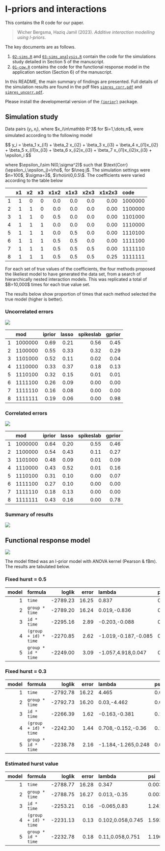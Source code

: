 I-priors and interactions
================

This contains the R code for our paper.

> Wicher Bergsma, Haziq Jamil (2023). *Additive interaction modelling
> using I-priors*.

The key documents are as follows.

1.  [`02-sims.R`](02-sims.R) and
    [`03-sims_analysis.R`](03-sims_analysis.R) contain the code for the
    simulations study detailed in Section 5 of the manuscript.
2.  [`01-cow.R`](%6001-cow.R%60) contains the code for the functional
    response model in the application section (Section 6) of the
    manuscript.

In this README, the main summary of findings are presented. Full details
of the simulation results are found in the pdf files
[`simres_corr.pdf`](%60simres_corr.pdf%60) and
[`simres_uncorr.pdf`](%60simres_uncorr.pdf%60).

Please install the developmental version of the
[`{iprior}`](https://github.com/haziqj/iprior) package.

## Simulation study

Data pairs $(y_i,x_i)$, where \$x_i\in\mathbb R^3\$ for \$i=1,\dots,n\$,
were simulated according to the following model

\$\$ y_i = \beta_1 x\_{i1} + \beta_2 x\_{i2} + \beta_3 x\_{i3} + \beta_4
x\_{i1}x\_{i2} + \beta_5 x\_{i1}x\_{i3} + \beta_6 x\_{i2}x\_{i3} +
\beta_7 x\_{i1}x\_{i2}x\_{i3} + \epsilon_i \$\$

where \$\epsilon_i\sim N(0,\sigma^2)\$ such that
\$\text{Corr}(\epsilon_i,\epsilon_j)=\rho\$, for \$i\neq j\$. The
simulation settings were \$n=100\$, \$\sigma=3\$, \$\rho\in\\0,0.5\\\$.
The coefficients were varied according to the table below

|     |  x1 |  x2 |  x3 | x1x2 | x1x3 | x2x3 | x1x2x3 | code    |
|:----|----:|----:|----:|-----:|-----:|-----:|-------:|:--------|
| 1   |   1 |   0 |   0 |  0.0 |  0.0 |  0.0 |   0.00 | 1000000 |
| 2   |   1 |   1 |   0 |  0.0 |  0.0 |  0.0 |   0.00 | 1100000 |
| 3   |   1 |   1 |   0 |  0.5 |  0.0 |  0.0 |   0.00 | 1101000 |
| 4   |   1 |   1 |   1 |  0.0 |  0.0 |  0.0 |   0.00 | 1110000 |
| 5   |   1 |   1 |   1 |  0.0 |  0.5 |  0.0 |   0.00 | 1110100 |
| 6   |   1 |   1 |   1 |  0.5 |  0.5 |  0.0 |   0.00 | 1111100 |
| 7   |   1 |   1 |   1 |  0.5 |  0.5 |  0.5 |   0.00 | 1111110 |
| 8   |   1 |   1 |   1 |  0.5 |  0.5 |  0.5 |   0.25 | 1111111 |

For each set of true values of the coefficients, the four methods
proposed the likeliest model to have generated the data set, from a
search of hierarchically nested interaction models. This was replicated
a total of \$B=10,000\$ times for each true value set.

The results below show proportion of times that each method selected the
true model (higher is better).

### Uncorrelated errors

![](figure/sims_uncorr-1.png)<!-- -->

|     | mod     | iprior | lasso | spikeslab | gprior |
|:----|:--------|-------:|------:|----------:|-------:|
| 1   | 1000000 |   0.69 |  0.21 |      0.56 |   0.45 |
| 2   | 1100000 |   0.55 |  0.33 |      0.32 |   0.29 |
| 3   | 1101000 |   0.52 |  0.11 |      0.02 |   0.04 |
| 4   | 1110000 |   0.33 |  0.37 |      0.18 |   0.13 |
| 5   | 1110100 |   0.32 |  0.15 |      0.01 |   0.01 |
| 6   | 1111100 |   0.26 |  0.09 |      0.00 |   0.00 |
| 7   | 1111110 |   0.16 |  0.08 |      0.00 |   0.00 |
| 8   | 1111111 |   0.19 |  0.06 |      0.00 |   0.98 |

<!-- The geometric mean -->
<!-- ```{r} -->
<!-- res_tab2[, -1] %>%  -->
<!--   apply(., 2, function(x) exp(sum(log(x[x > 0])) / length(x))) %>% -->
<!--   round(3) -->
<!-- ``` -->

### Correlated errors

![](figure/sims_corr-1.png)<!-- -->

|     | mod     | iprior | lasso | spikeslab | gprior |
|:----|:--------|-------:|------:|----------:|-------:|
| 1   | 1000000 |   0.64 |  0.20 |      0.55 |   0.46 |
| 2   | 1100000 |   0.54 |  0.43 |      0.11 |   0.27 |
| 3   | 1101000 |   0.48 |  0.09 |      0.01 |   0.09 |
| 4   | 1110000 |   0.43 |  0.52 |      0.01 |   0.16 |
| 5   | 1110100 |   0.31 |  0.10 |      0.00 |   0.07 |
| 6   | 1111100 |   0.27 |  0.10 |      0.00 |   0.00 |
| 7   | 1111110 |   0.18 |  0.13 |      0.00 |   0.00 |
| 8   | 1111111 |   0.43 |  0.16 |      0.00 |   0.78 |

<!-- The geometric mean -->
<!-- ```{r} -->
<!-- res_tab1[, -1] %>%  -->
<!--   apply(., 2, function(x) exp(sum(log(x[x > 0])) / length(x))) %>% -->
<!--   round(3) -->
<!-- ``` -->

### Summary of results

![](figure/overall_plot-1.png)<!-- -->

## Functional response model

![](figure/cow_plot-1.png)<!-- -->

The model fitted was an I-prior model with ANOVA kernel (Pearson & fBm).
The results are tabulated below.

### Fixed hurst = 0.5

| model | formula               |   loglik | error | lambda               | psi     | hurst |   k |     AIC |     BIC |
|------:|:----------------------|---------:|------:|:---------------------|:--------|------:|----:|--------:|--------:|
|     1 | `time`                | -2789.23 | 16.25 | 0.837                | 0.00375 |   0.5 |   2 | 5582.46 | 5591.45 |
|     2 | `group * time`        | -2789.20 | 16.24 | 0.019,-0.836         | 0.00375 |   0.5 |   3 | 5584.40 | 5597.88 |
|     3 | `id * time`           | -2295.16 |  2.89 | -0.203,-0.088        | 0.07384 |   0.5 |   3 | 4596.33 | 4609.81 |
|     4 | `(group + id) * time` | -2270.85 |  2.62 | -1.019,-0.187,-0.085 | 0.08711 |   0.5 |   4 | 4549.70 | 4567.67 |
|     5 | `group * id * time`   | -2249.00 |  3.09 | -1.057,4.918,0.047   | 0.06538 |   0.5 |   4 | 4506.00 | 4523.97 |

### Fixed hurst = 0.3

| model | formula               |   loglik | error | lambda              | psi     | hurst |   k |     AIC |     BIC |
|------:|:----------------------|---------:|------:|:--------------------|:--------|------:|----:|--------:|--------:|
|     1 | `time`                | -2792.78 | 16.22 | 4.465               | 0.00375 |   0.3 |   2 | 5589.56 | 5598.54 |
|     2 | `group * time`        | -2792.73 | 16.20 | 0.03,-4.462         | 0.00376 |   0.3 |   3 | 5591.47 | 5604.94 |
|     3 | `id * time`           | -2266.39 |  1.62 | -0.163,-0.381       | 0.13445 |   0.3 |   3 | 4538.79 | 4552.26 |
|     4 | `(group + id) * time` | -2242.30 |  1.44 | 0.708,-0.152,-0.36  | 0.15896 |   0.3 |   4 | 4492.60 | 4510.57 |
|     5 | `group * id * time`   | -2238.78 |  2.16 | -1.184,-1.265,0.248 | 0.09450 |   0.3 |   4 | 4485.56 | 4503.53 |

### Estimated hurst value

| model | formula               |   loglik | error | lambda            | psi     | hurst |   k |     AIC |     BIC |
|------:|:----------------------|---------:|------:|:------------------|:--------|------:|----:|--------:|--------:|
|     1 | `time`                | -2788.77 | 16.28 | 0.347             | 0.00374 |  0.62 |   3 | 5583.53 | 5597.01 |
|     2 | `group * time`        | -2788.75 | 16.27 | 0.013,-0.35       | 0.00375 |  0.61 |   4 | 5585.49 | 5603.46 |
|     3 | `id * time`           | -2253.21 |  0.16 | -0.065,0.83       | 1.24112 |  0.17 |   4 | 4514.43 | 4532.40 |
|     4 | `(group + id) * time` | -2231.13 |  0.13 | 0.102,0.058,0.745 | 1.59394 |  0.18 |   5 | 4472.27 | 4494.73 |
|     5 | `group * id * time`   | -2232.78 |  0.18 | 0.11,0.058,0.751  | 1.19639 |  0.18 |   5 | 4475.55 | 4498.01 |
